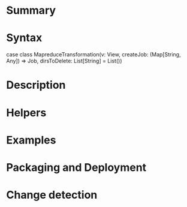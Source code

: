 # Summary

# Syntax

   case class MapreduceTransformation(v: View, createJob: (Map[String, Any]) => Job, dirsToDelete: List[String] = List())

# Description


# Helpers

# Examples

# Packaging and Deployment

# Change detection